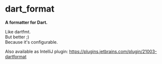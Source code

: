 # dart_format

**A formatter for Dart.**

Like dartfmt.  
But better ;)  
Because it's configurable.

Also available as IntelliJ plugin:
https://plugins.jetbrains.com/plugin/21003-dartformat
